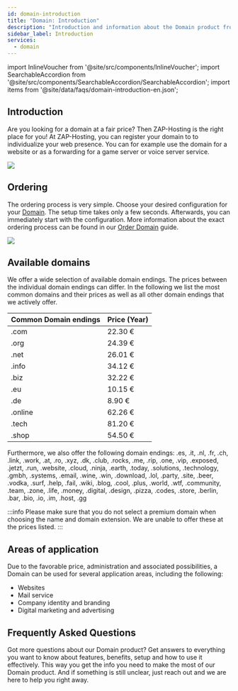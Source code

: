 ```yaml
---
id: domain-introduction
title: "Domain: Introduction"
description: "Introduction and information about the Domain product from ZAP-Hosting"
sidebar_label: Introduction
services:
  - domain
---
```


import InlineVoucher from '@site/src/components/InlineVoucher';
import SearchableAccordion from '@site/src/components/SearchableAccordion/SearchableAccordion';
import items from '@site/data/faqs/domain-introduction-en.json';

## Introduction

Are you looking for a domain at a fair price? Then ZAP-Hosting is the right place for you! At ZAP-Hosting, you can register your  domain to to individualize your web presence. You can for example use the domain for a website or as a forwarding for a game server or voice server service. 


![](https://screensaver01.zap-hosting.com/index.php/s/ESkLyeoLMTTENHG/preview)

## Ordering

The ordering process is very simple. Choose your desired configuration for your [Domain](https://zap-hosting.com/en/shop/product/domain/). The setup time takes only a few seconds. Afterwards, you can immediately start with the configuration. More information about the exact ordering process can be found in our [Order Domain](domain-order.md) guide. 

![](https://screensaver01.zap-hosting.com/index.php/s/FEN8gHSaL9i7X38/preview)




## Available domains

We offer a wide selection of available domain endings. The prices between the individual domain endings can differ. In the following we list the most common domains and their prices as well as all other domain endings that we actively offer. 


| Common Domain endings | Price (Year) |
|---------------|-------|
| .com          | 22.30 € |
| .org          | 24.39 € |
| .net          | 26.01 € |
| .info         | 34.12 € |
| .biz          | 32.22 € |
| .eu           | 10.15 € |
| .de           | 8.90 € |
| .online       | 62.26 € |
| .tech         | 81.20 € |
| .shop         | 54.50 € |

Furthermore, we also offer the following domain endings: .es, .it, .nl, .fr, .ch, .link, .work, .at, .ro, .xyz, .dk, .club, .rocks, .me, .rip, .one, .vip, .exposed, .jetzt, .run, .website, .cloud, .ninja, .earth, .today, .solutions, .technology, .gmbh, .systems, .email, .wine, .win, .download, .lol, .party, .site, .beer, .vodka, .surf, .help, .fail, .wiki, .blog, .cool, .plus, .world, .wtf, .community, .team, .zone, .life, .money, .digital, .design, .pizza, .codes, .store, .berlin, .bar, .bio, .io, .im, .host, .gg

:::info
Please make sure that you do not select a premium domain when choosing the name and domain extension. We are unable to offer these at the prices listed. 
:::



## Areas of application

Due to the favorable price, administration and associated possibilities, a Domain can be used for several application areas, including the following:

- Websites
- Mail service
- Company identity and branding
- Digital marketing and advertising

## Frequently Asked Questions
Got more questions about our Domain product? Get answers to everything you want to know about features, benefits, setup and how to use it effectively. This way you get the info you need to make the most of our Domain product. And if something is still unclear, just reach out and we are here to help you right away.
<SearchableAccordion items={items} />

<InlineVoucher />
